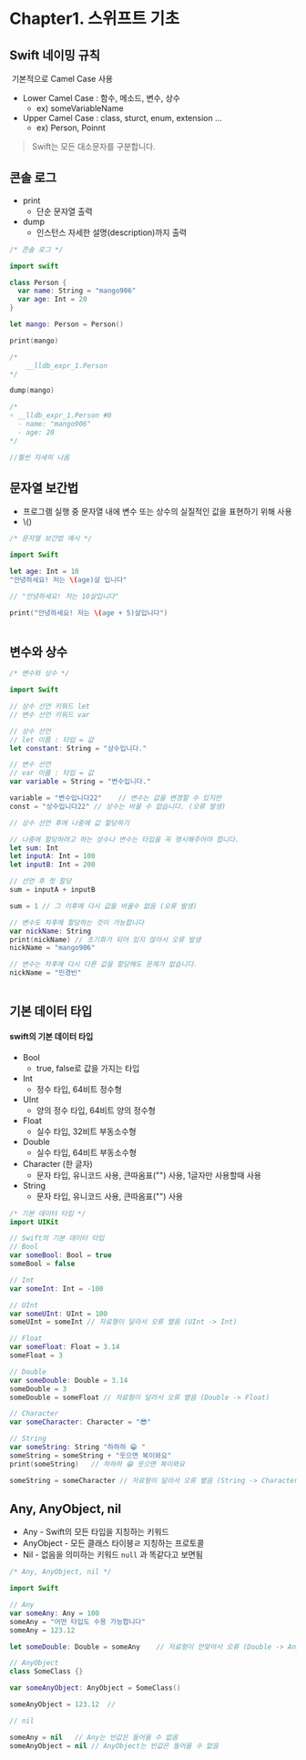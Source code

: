 # Chapter1. 스위프트 기초



## Swift 네이밍 규칙

​	기본적으로 Camel Case 사용

* Lower Camel Case : 함수, 메소드, 변수, 상수
  * ex) someVariableName
* Upper Camel Case : class, sturct, enum, extension ...
  * ex) Person, Poinnt

> Swift는 모든 대소문자를 구분합니다.

## 콘솔 로그

* print
  * 단순 문자열 출력
* dump
  * 인스턴스 자세한 설명(description)까지 출력

```swift
/* 콘솔 로그 */

import swift

class Person {
  var name: String = "mango906"
  var age: Int = 20
}

let mango: Person = Person()

print(mango)

/*
	__lldb_expr_1.Person
*/

dump(mango)

/* 
▿ __lldb_expr_1.Person #0
  - name: "mango906"
  - age: 20
*/

//훨씬 자세히 나옴

```

## 문자열 보간법

* 프로그램 실행 중 문자열 내에 변수 또는 상수의 실질적인 값을 표현하기 위해 사용
* \\()

```swift
/* 문자열 보간법 예시 */

import Swift

let age: Int = 10
"안녕하세요! 저는 \(age)살 입니다"

// "안녕하세요! 저는 10살입니다"

print("안녕하세요! 저는 \(age + 5)살입니다")
	
```

## 변수와 상수

```swift
/* 변수와 상수 */

import Swift

// 상수 선언 키워드 let
// 변수 선언 키워드 var

// 상수 선언
// let 이름 : 타입 = 값
let constant: String = "상수입니다."

// 변수 선언
// var 이름 : 타입 = 값
var variable = String = "변수입니다."

variable = "변수입니다22"	// 변수는 값을 변경할 수 있지만
const = "상수입니다22" // 상수는 바꿀 수 없습니다. (오류 발생)

// 상수 선언 후에 나중에 값 할당하기

// 나중에 할당하려고 하는 상수나 변수는 타입을 꼭 명시해주어야 합니다.
let sum: Int
let inputA: Int = 100
let inputB: Int = 200

// 선언 후 첫 할당
sum = inputA + inputB

sum = 1 // 그 이후에 다시 값을 바꿀수 없음 (오류 발생)

// 변수도 차후에 할당하는 것이 가능합니다
var nickName: String
print(nickName)	// 초기화가 되어 있지 않아서 오류 발생
nickName = "mango906"

// 변수는 차후에 다시 다른 값을 할당해도 문제가 없습니다.
nickName = "민경빈"



```

## 기본 데이터 타입

#### swift의 기본 데이터 타입

* Bool
  * true, false로 값을 가지는 타입
* Int
  * 정수 타입, 64비트 정수형
* UInt 
  * 양의 정수 타입, 64비트 양의 정수형
* Float 
  * 실수 타입, 32비트 부동소수형
* Double
  * 실수 타입, 64비트 부동소수형
* Character (한 글자)
  * 문자 타입, 유니코드 사용, 큰따옴표("") 사용, 1글자만 사용할때 사용
* String
  * 문자 타입, 유니코드 사용, 큰따옴표("") 사용

```swift
/* 기본 데이터 타입 */
import UIKit

// Swift의 기본 데이터 타입
// Bool
var someBool: Bool = true
someBool = false

// Int
var someInt: Int = -100

// UInt
var someUInt: UInt = 100
someUInt = someInt // 자료형이 달라서 오류 뱉음 (UInt -> Int)

// Float
var someFloat: Float = 3.14
someFloat = 3

// Double
var someDouble: Double = 3.14
someDouble = 3
someDouble = someFloat // 자료형이 달라서 오류 뱉음 (Double -> Float)

// Character
var someCharacter: Character = "😎"

// String
var someString: String "하하하 😁 "
someString = someString + "웃으면 복이와요"
print(someString)	// 하하하 😁 웃으면 복이와요

someString = someCharacter // 자료형이 달라서 오류 뱉음 (String -> Character)

```

## Any, AnyObject, nil

* Any - Swift의 모든 타입을 지칭하는 키워드
* AnyObject - 모든 클래스 타이븡ㄹ 지칭하는 프로토콜
* Nil - 없음을 의미하는 키워드 `null` 과 똑같다고 보면됨

```swift
/* Any, AnyObject, nil */

import Swift

// Any
var someAny: Any = 100
someAny = "어떤 타입도 수용 가능합니다"
someAny = 123.12

let someDouble: Double = someAny	// 자료형이 안맞아서 오류 (Double -> Any)

// AnyObject
class SomeClass {}

var someAnyObject: AnyObject = SomeClass()

someAnyObject = 123.12	// 

// nil

someAny = nil	// Any는 빈값은 들어올 수 없음
someAnyObject = nil	// AnyObject는 빈값은 들어올 수 없음

```


